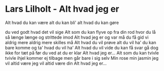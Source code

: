 # Lars Lilholt - Alt hvad jeg er


Alt hvad du kan være
alt du kan bli'
alt hvad du kan gøre

du ved godt hvad det vil sige
Alt som du kan flyve
op fra din rod
hvor du lå så længe
længe og strittede imod
Alt hvad jeg er
og var
må du få
gid vi aldrig mere
aldrig mere skilles må
Alt hvad du vil prøve
alt du vil ha'
du kan bare komme
og ta' hvad du vil ha'
Alt hvad du vil vide
du kan få svar
gå dog ikke for tæt på
før du ved at du er klar
Alt hvad jeg er...
Alt som du kan tvivle
tvivle ihjel
kommer ej tilbage
men går bare i sig selv
Min rose
min jasmin
jeg vil altid være
jeg vil altid være din
Alt hvad jeg er...
